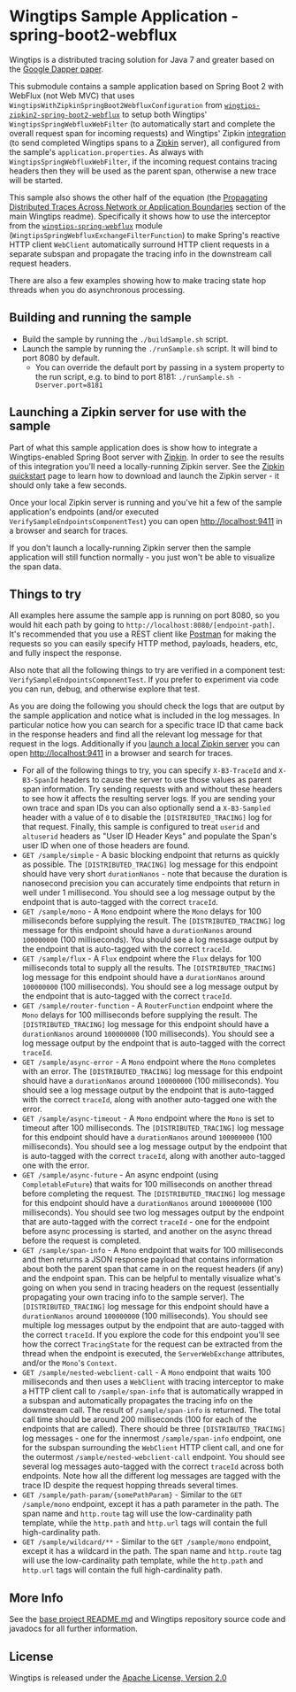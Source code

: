 # Wingtips Sample Application - spring-boot2-webflux

Wingtips is a distributed tracing solution for Java 7 and greater based on the 
[Google Dapper paper](http://static.googleusercontent.com/media/research.google.com/en/us/pubs/archive/36356.pdf).

This submodule contains a sample application based on Spring Boot 2 with WebFlux (not Web MVC) that uses 
`WingtipsWithZipkinSpringBoot2WebfluxConfiguration` from 
[`wingtips-zipkin2-spring-boot2-webflux`](../../wingtips-zipkin2-spring-boot2-webflux) to setup both Wingtips'
`WingtipsSpringWebfluxWebFilter` (to automatically start and complete the overall request span for incoming requests) 
and Wingtips' Zipkin [integration](../../wingtips-zipkin2) (to send completed Wingtips spans to a
[Zipkin](http://zipkin.io/) server), all configured from the sample's `application.properties`. As always with 
`WingtipsSpringWebfluxWebFilter`, if the incoming request contains tracing headers then they will be used as the 
parent span, otherwise a new trace will be started. 

This sample also shows the other half of the equation 
(the [Propagating Distributed Traces Across Network or Application Boundaries](../../README.md#propagating_traces) 
section of the main Wingtips readme). Specifically it shows how to use the interceptor from the 
[`wingtips-spring-webflux`](../../wingtips-spring-webflux) module (`WingtipsSpringWebfluxExchangeFilterFunction`) to 
make Spring's reactive HTTP client `WebClient` automatically surround HTTP client requests in a separate subspan and 
propagate the tracing info in the downstream call request headers.

There are also a few examples showing how to make tracing state hop threads when you do asynchronous processing.

## Building and running the sample 
 
* Build the sample by running the `./buildSample.sh` script.
* Launch the sample by running the `./runSample.sh` script. It will bind to port 8080 by default. 
    * You can override the default port by passing in a system property to the run script, 
    e.g. to bind to port 8181: `./runSample.sh -Dserver.port=8181`
 
<a name="launching_zipkin"></a>
## Launching a Zipkin server for use with the sample

Part of what this sample application does is show how to integrate a Wingtips-enabled Spring Boot server with 
[Zipkin](http://zipkin.io/). In order to see the results of this integration you'll need a locally-running Zipkin
server. See the [Zipkin quickstart](http://zipkin.io/pages/quickstart) page to learn how to download and launch the 
Zipkin server - it should only take a few seconds.

Once your local Zipkin server is running and you've hit a few of the sample application's endpoints (and/or executed 
`VerifySampleEndpointsComponentTest`) you can open [http://localhost:9411](http://localhost:9411) in a browser and 
search for traces.

If you don't launch a locally-running Zipkin server then the sample application will still function normally - you 
just won't be able to visualize the span data.
 
## Things to try
 
All examples here assume the sample app is running on port 8080, so you would hit each path by going to 
`http://localhost:8080/[endpoint-path]`. It's recommended that you use a REST client like 
[Postman](https://www.getpostman.com/) for making the requests so you can easily specify HTTP method, payloads, 
headers, etc, and fully inspect the response.

Also note that all the following things to try are verified in a component test: `VerifySampleEndpointsComponentTest`. 
If you prefer to experiment via code you can run, debug, and otherwise explore that test. 

As you are doing the following you should check the logs that are output by the sample application and notice what is 
included in the log messages. In particular notice how you can search for a specific trace ID that came back in the
response headers and find all the relevant log message for that request in the logs. Additionally if you [launch
a local Zipkin server](#launching_zipkin) you can open [http://localhost:9411](http://localhost:9411) in a browser and
search for traces.  
 
* For all of the following things to try, you can specify `X-B3-TraceId` and `X-B3-SpanId` headers to cause the server
to use those values as parent span information. Try sending requests with and without these headers to see how it
affects the resulting server logs. If you are sending your own trace and span IDs you can also optionally send a 
`X-B3-Sampled` header with a value of `0` to disable the `[DISTRIBUTED_TRACING]` log for that request. Finally, this
sample is configured to treat `userid` and `altuserid` headers as "User ID Header Keys" and populate the Span's user
ID when one of those headers are found. 
* `GET /sample/simple` - A basic blocking endpoint that returns as quickly as possible. The `[DISTRIBUTED_TRACING]` 
log message for this endpoint should have very short `durationNanos` - note that because the duration is nanosecond
precision you can accurately time endpoints that return in well under 1 millisecond. You should see a log message 
output by the endpoint that is auto-tagged with the correct `traceId`.
* `GET /sample/mono` - A `Mono` endpoint where the `Mono` delays for 100 milliseconds before supplying the result. The 
`[DISTRIBUTED_TRACING]` log message for this endpoint should have a `durationNanos` around `100000000` (100 
milliseconds). You should see a log message output by the endpoint that is auto-tagged with the correct `traceId`.
* `GET /sample/flux` - A `Flux` endpoint where the `Flux` delays for 100 milliseconds total to supply all the results. 
The `[DISTRIBUTED_TRACING]` log message for this endpoint should have a `durationNanos` around `100000000` (100 
milliseconds). You should see a log message output by the endpoint that is auto-tagged with the correct `traceId`.
* `GET /sample/router-function` - A `RouterFunction` endpoint where the `Mono` delays for 100 milliseconds before 
supplying the result. The `[DISTRIBUTED_TRACING]` log message for this endpoint should have a `durationNanos` around 
`100000000` (100 milliseconds). You should see a log message output by the endpoint that is auto-tagged with the 
correct `traceId`.
* `GET /sample/async-error` - A `Mono` endpoint where the `Mono` completes with an error. The `[DISTRIBUTED_TRACING]` 
log message for this endpoint should have a `durationNanos` around `100000000` (100 milliseconds). You should see a 
log message output by the endpoint that is auto-tagged with the correct `traceId`, along with another auto-tagged
one with the error.
* `GET /sample/async-timeout` - A `Mono` endpoint where the `Mono` is set to timeout after 100 milliseconds. 
The `[DISTRIBUTED_TRACING]` log message for this endpoint should have a `durationNanos` around `100000000` (100 
milliseconds). You should see a log message output by the endpoint that is auto-tagged with the correct `traceId`, 
along with another auto-tagged one with the error.
* `GET /sample/async-future` - An async endpoint (using `CompletableFuture`) that waits for 100 milliseconds on 
another thread before completing the request. The `[DISTRIBUTED_TRACING]` log message for this endpoint should have 
a `durationNanos` around `100000000` (100 milliseconds). You should see two log messages output by the endpoint that 
are auto-tagged with the correct `traceId` - one for the endpoint before async processing is started, and another on 
the async thread before the request is completed.
* `GET /sample/span-info` - A `Mono` endpoint that waits for 100 milliseconds and then returns a JSON response 
payload that contains information about both the parent span that came in on the request headers (if any) and the 
endpoint span. This can be helpful to mentally visualize what's going on when you send in tracing headers on the request
(essentially propagating your own tracing info to the sample server). The `[DISTRIBUTED_TRACING]` log message for this 
endpoint should have a `durationNanos` around `100000000` (100 milliseconds). You should see multiple log messages 
output by the endpoint that are auto-tagged with the correct `traceId`. If you explore the code for this endpoint 
you'll see how the correct `TracingState` for the request can be extracted from the thread when the endpoint is 
executed, the `ServerWebExchange` attributes, and/or the `Mono`'s `Context`.
* `GET /sample/nested-webclient-call` - A `Mono` endpoint that waits 100 milliseconds and then uses a `WebClient`
with tracing interceptor to make a HTTP client call to `/sample/span-info` that is automatically wrapped in a subspan
and automatically propagates the tracing info on the downstream call. The result of `/sample/span-info` is returned.
The total call time should be around 200 milliseconds (100 for each of the endpoints that are called). There should
be three `[DISTRIBUTED_TRACING]` log messages - one for the innermost `/sample/span-info` endpoint, one for the subspan
surrounding the `WebClient` HTTP client call, and one for the outermost `/sample/nested-webclient-call` endpoint. 
You should see several log messages auto-tagged with the correct `traceId` across both endpoints. Note how all the 
different log messages are tagged with the trace ID despite the request hopping threads several times.
* `GET /sample/path-param/{somePathParam}` - Similar to the `GET /sample/mono` endpoint, except it has a path parameter
in the path. The span name and `http.route` tag will use the low-cardinality path template, while the `http.path` and 
`http.url` tags will contain the full high-cardinality path.
* `GET /sample/wildcard/**` - Similar to the `GET /sample/mono` endpoint, except it has a wildcard in the path. 
The span name and `http.route` tag will use the low-cardinality path template, while the `http.path` and `http.url` 
tags will contain the full high-cardinality path.

## More Info

See the [base project README.md](../../README.md) and Wingtips repository source code and javadocs for all further 
information.

## License

Wingtips is released under the [Apache License, Version 2.0](http://www.apache.org/licenses/LICENSE-2.0)
